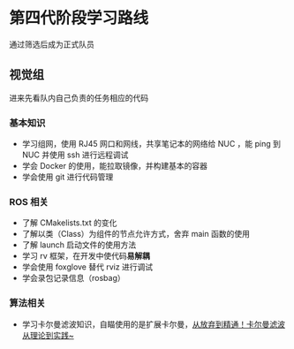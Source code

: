 # 第四代阶段学习路线

通过筛选后成为正式队员

## 视觉组

进来先看队内自己负责的任务相应的代码

### 基本知识

- 学习组网，使用 RJ45 网口和网线，共享笔记本的网络给 NUC ，能 ping 到 NUC 并使用 ssh 进行远程调试
- 学会 Docker 的使用，能拉取镜像，并构建基本的容器
- 学会使用 git 进行代码管理

### ROS 相关

- 了解 CMakelists.txt 的变化
- 了解以类（Class）为组件的节点允许方式，舍弃 main 函数的使用
- 了解 launch 启动文件的使用方法
- 学习 rv 框架，在开发中使代码**易解耦**
- 学会使用 foxglove 替代 rviz 进行调试
- 学会录包记录信息（rosbag）

### 算法相关

- 学习卡尔曼滤波知识，自瞄使用的是扩展卡尔曼，[从放弃到精通！卡尔曼滤波从理论到实践~](https://www.bilibili.com/video/BV1Rh41117MT)
